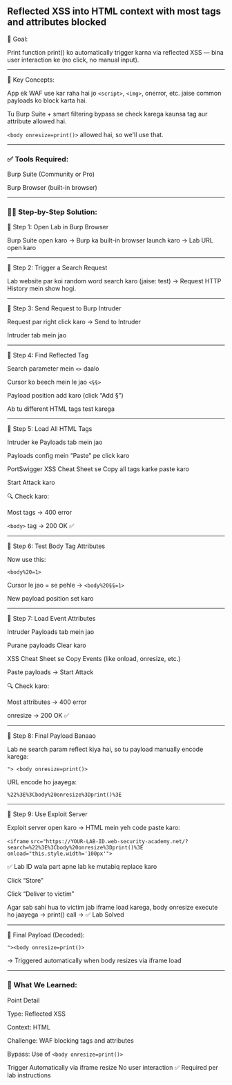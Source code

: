 ## Reflected XSS into HTML context with most tags and attributes blocked

🎯 Goal:

Print function print() ko automatically trigger karna via reflected XSS — bina user interaction ke (no click, no manual input).


---

🧠 Key Concepts:

App ek WAF use kar raha hai jo ```<script>```, ```<img>```, onerror, etc. jaise common payloads ko block karta hai.

Tu Burp Suite + smart filtering bypass se check karega kaunsa tag aur attribute allowed hai.

```<body onresize=print()>``` allowed hai, so we'll use that.



---

### ✅ Tools Required:

Burp Suite (Community or Pro)

Burp Browser (built-in browser)


---

### 🚶‍♂️ Step-by-Step Solution:

🔹 Step 1: Open Lab in Burp Browser

Burp Suite open karo → Burp ka built-in browser launch karo → Lab URL open karo


---

🔹 Step 2: Trigger a Search Request

Lab website par koi random word search karo (jaise: test)
→ Request HTTP History mein show hogi.


---

🔹 Step 3: Send Request to Burp Intruder

Request par right click karo → Send to Intruder

Intruder tab mein jao



---

🔹 Step 4: Find Reflected Tag

Search parameter mein ```<>``` daalo

Cursor ko beech mein le jao ```<§§>```

Payload position add karo (click “Add §”)

Ab tu different HTML tags test karega


---

🔹 Step 5: Load All HTML Tags

Intruder ke Payloads tab mein jao

Payloads config mein “Paste” pe click karo

PortSwigger XSS Cheat Sheet se Copy all tags karke paste karo

Start Attack karo


🔍 Check karo:

Most tags → 400 error

```<body>``` tag → 200 OK ✅


---

🔹 Step 6: Test Body Tag Attributes

Now use this:

```<body%20=1>```

Cursor le jao = se pehle → ```<body%20§§=1>```

New payload position set karo

---

🔹 Step 7: Load Event Attributes

Intruder Payloads tab mein jao

Purane payloads Clear karo

XSS Cheat Sheet se Copy Events (like onload, onresize, etc.)

Paste payloads → Start Attack


🔍 Check karo:

Most attributes → 400 error

onresize → 200 OK ✅


---

🔹 Step 8: Final Payload Banaao

Lab ne search param reflect kiya hai, so tu payload manually encode karega:

```"> <body onresize=print()>```

URL encode ho jaayega:

```%22%3E%3Cbody%20onresize%3Dprint()%3E```

---

🔹 Step 9: Use Exploit Server

Exploit server open karo → HTML mein yeh code paste karo:

```<iframe```
 ```src="https://YOUR-LAB-ID.web-security-academy.net/?search=%22%3E%3Cbody%20onresize%3Dprint()%3E``` ```onload="this.style.width='100px'">```

✅ Lab ID wala part apne lab ke mutabiq replace karo

Click “Store”

Click “Deliver to victim”


Agar sab sahi hua to victim jab iframe load karega, body onresize execute ho jaayega → print() call → ✅ Lab Solved

---

📌 Final Payload (Decoded):

```"><body onresize=print()>```

→ Triggered automatically when body resizes via iframe load


---

### 🧠 What We Learned:

Point	Detail

Type: Reflected XSS

Context: HTML

Challenge:	WAF blocking tags and attributes

Bypass: Use of ```<body onresize=print()>```

Trigger	Automatically via iframe resize
No user interaction	✅ Required per lab instructions